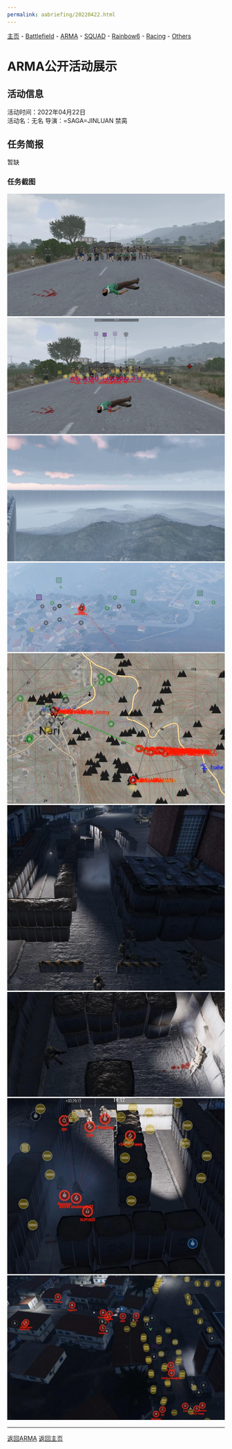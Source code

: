 ```yaml
---
permalink: aabriefing/20220422.html
---
```

[主页](https://saga2003.github.io/)   -  [Battlefield](https://saga2003.github.io/battlefield.html)   -   [ARMA](https://saga2003.github.io/arma.html)   -   [SQUAD](https://saga2003.github.io/squad.html)   -   [Rainbow6](https://saga2003.github.io/rainbow6.html)   -   [Racing](https://saga2003.github.io/racing.html)   -   [Others](https://saga2003.github.io/others.html)

# ARMA公开活动展示

## 活动信息
活动时间：2022年04月22日  
活动名：无名
导演：=SAGA=JINLUAN 禁脔

## 任务简报
暂缺

### 任务截图
![活动截图](../../image/aa_20220422_01.jpg)  
![活动截图](../../image/aa_20220422_02.jpg)  
![活动截图](../../image/aa_20220422_03.jpg)   
![活动截图](../../image/aa_20220422_04.jpg)   
![活动截图](../../image/aa_20220422_05.jpg)   
![活动截图](../../image/aa_20220422_06.jpg)   
![活动截图](../../image/aa_20220422_07.jpg)   
![活动截图](../../image/aa_20220422_08.jpg)   
![活动截图](../../image/aa_20220422_09.jpg)  

---
[返回ARMA](https://saga2003.github.io/arma.html)
[返回主页](https://saga2003.github.io/)